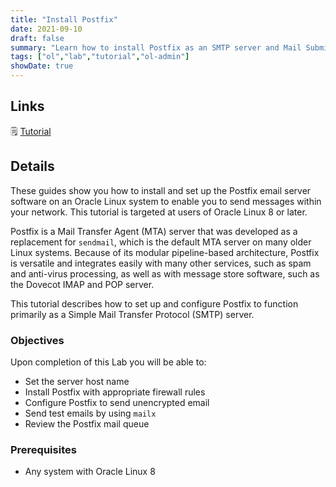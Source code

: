 ```yaml
---
title: "Install Postfix"
date: 2021-09-10
draft: false
summary: "Learn how to install Postfix as an SMTP server and Mail Submission Agent on Oracle Linux."
tags: ["ol","lab","tutorial","ol-admin"]
showDate: true
---
```


## Links

:spiral_notepad: [Tutorial](https://docs.oracle.com/en/learn/oracle-linux-postfix)

## Details

These guides show you how to install and set up the Postfix email server software on an Oracle Linux system to enable you to send messages within your network. This tutorial is targeted at users of Oracle Linux 8 or later.

Postfix is a Mail Transfer Agent (MTA) server that was developed as a replacement for `sendmail`, which is the default MTA server on many older Linux systems. Because of its modular pipeline-based architecture, Postfix is versatile and integrates easily with many other services, such as spam and anti-virus processing, as well as with message store software, such as the Dovecot IMAP and POP server.

This tutorial describes how to set up and configure Postfix to function primarily as a Simple Mail Transfer Protocol (SMTP) server.

### Objectives

Upon completion of this Lab you will be able to:

- Set the server host name
- Install Postfix with appropriate firewall rules
- Configure Postfix to send unencrypted email
- Send test emails by using `mailx`
- Review the Postfix mail queue

### Prerequisites

- Any system with Oracle Linux 8

